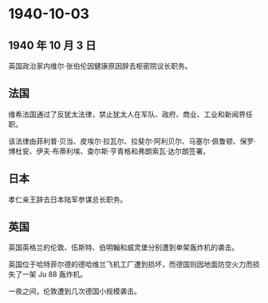 # 1940-10-03

## 1940 年 10 月 3 日

英国政治家内维尔·张伯伦因健康原因辞去枢密院议长职务。

## 法国

维希法国通过了反犹太法律，禁止犹太人在军队、政府、商业、工业和新闻界任职。

该法律由菲利普·贝当、皮埃尔·拉瓦尔、拉斐尔·阿利贝尔、马塞尔·佩鲁顿、保罗·博杜安、伊夫·布蒂利埃、查尔斯·亨青格和弗朗索瓦·达尔朗签署。

## 日本

孝仁亲王辞去日本陆军参谋总长职务。

## 英国

英国英格兰的伦敦、伍斯特、伯明翰和威灵堡分别遭到单架轰炸机的袭击。

英国位于哈特菲尔德的德哈维兰飞机工厂遭到损坏，而德国则因地面防空火力而损失了一架
Ju 88 轰炸机。

一夜之间，伦敦遭到几次德国小规模袭击。

